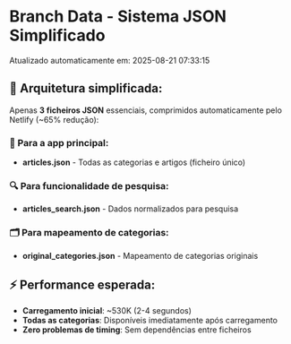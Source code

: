 # Branch Data - Sistema JSON Simplificado
Atualizado automaticamente em: 2025-08-21 07:33:15

## 🎯 Arquitetura simplificada:
Apenas **3 ficheiros JSON** essenciais, comprimidos automaticamente pelo Netlify (~65% redução):

### 📱 Para a app principal:
- **articles.json** - Todas as categorias e artigos (ficheiro único)

### 🔍 Para funcionalidade de pesquisa:
- **articles_search.json** - Dados normalizados para pesquisa

### 🗂️ Para mapeamento de categorias:
- **original_categories.json** - Mapeamento de categorias originais

## ⚡ Performance esperada:
- **Carregamento inicial**: ~530K (2-4 segundos)
- **Todas as categorias**: Disponíveis imediatamente após carregamento
- **Zero problemas de timing**: Sem dependências entre ficheiros
